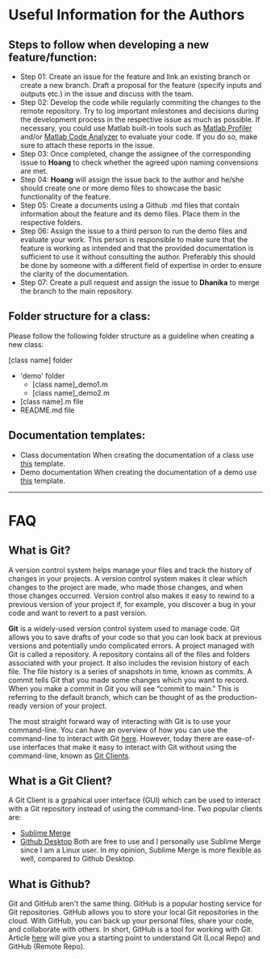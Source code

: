 # Useful Information for the Authors

## Steps to follow when developing a new feature/function:
- Step 01: Create an issue for the feature and link an existing branch or create a new branch. Draft a proposal for the feature (specify inputs and outputs etc.) in the issue and discuss with the team.
- Step 02: Develop the code while regularly commiting the changes to the remote repository. Try to log important milestones and decisions during the development process in the respective issue as much as possible. If necessary, you could use Matlab built-in tools such as [Matlab Profiler](https://www.mathworks.com/help/matlab/matlab_prog/profiling-for-improving-performance.html) and/or [Matlab Code Analyzer](https://www.mathworks.com/help/matlab/matlab_prog/matlab-code-analyzer-report.html) to evaluate your code. If you do so, make sure to attach these reports in the issue.
- Step 03: Once completed, change the assignee of the corresponding issue to **Hoang** to check whether the agreed upon naming convensions are met.
- Step 04: **Hoang** will assign the issue back to the author and he/she should create one or more demo files to showcase the basic functionality of the feature.
- Step 05: Create a documents using a Github .md files that contain information about the feature and its demo files. Place them in the respective folders.
- Step 06: Assign the issue to a third person to run the demo files and evaluate your work. This person is responsible to make sure that the feature is working as intended and that the provided documentation is sufficient to use it without consulting the author. Preferably this should be done by someone with a different field of expertise in order to ensure the clarity of the documentation.
- Step 07: Create a pull request and assign the issue to **Dhanika** to merge the branch to the main repository.

## Folder structure for a class:
Please follow the following folder structure as a guideline when creating a new class:  
  
[class name] folder
  - 'demo' folder
    - [class name]_demo1.m
    - [class name]_demo2.m
  - [class name].m file
  - README.md file

## Documentation templates:
- Class documentation
  When creating the documentation of a class use [this](templates-do_not_publish/class_doc.md) template.
- Demo documentation
  When creating the documentation of a demo use [this](templates-do_not_publish/demo_doc.md) template.

----
# FAQ

## What is Git?
A version control system helps manage your files and track the history of changes in your projects. A version control system makes it clear which changes to the project are made, who made those changes, and when those changes occurred. Version control also makes it easy to rewind to a previous version of your project if, for example, you discover a bug in your code and want to revert to a past version. 

**Git** is a widely-used version control system used to manage code. Git allows you to save drafts of your code so that you can look back at previous versions and potentially undo complicated errors. A project managed with Git is called a repository. A repository contains all of the files and folders associated with your project. It also includes the revision history of each file. The file history is a series of snapshots in time, known as commits. A commit tells Git that you made some changes which you want to record. When you make a commit in Git you will see “commit to main.” This is referring to the default branch, which can be thought of as the production-ready version of your project. 

The most straight forward way of interacting with Git is to use your command-line. You can have an overview of how you can use the command-line to interact with Git [here](https://aguaclara.github.io/aguaclara_tutorial/git-and-github/git-in-the-command-line.html). However, today there are ease-of-use interfaces that make it easy to interact with Git without using the command-line, known as [Git Clients](#what-is-a-git-client).

## What is a Git Client?
A Git Client is a grpahical user interface (GUI) which can be used to interact with a Git repository instead of using the command-line. Two popular clients are:  
- [Sublime Merge](https://desktop.github.com/)
- [Github Desktop](https://www.sublimemerge.com/)
Both are free to use and I personally use Sublime Merge since I am a Linux user. In my opinion, Sublime Merge is more flexible as well, compared to Github Desktop.

## What is Github?
Git and GitHub aren't the same thing. GitHub is a popular hosting service for Git repositories. GitHub allows you to store your local Git repositories in the cloud. With GitHub, you can back up your personal files, share your code, and collaborate with others. In short, GitHub is a tool for working with Git. Article [here](https://medium.com/swlh/git-local-repo-and-github-remote-repo-eae1c948fbf5) will give you a starting point to understand Git (Local Repo) and GitHub (Remote Repo).
